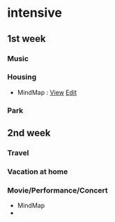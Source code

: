 # intensive

## 1st week

### Music

### Housing

* MindMap : [View](https://www.draw.io/?lightbox=1&p=trees;props#Uhttps%3A%2F%2Fraw.githubusercontent.com%2Fpassionlim%2Fintensive%2Fmaster%2FIntensive_Housing.html) [Edit](https://www.draw.io/?lightbox=1&p=trees#Uhttps%3A%2F%2Fraw.githubusercontent.com%2Fpassionlim%2Fintensive%2Fmaster%2FIntensive_Housing.html)


### Park

## 2nd week

### Travel

### Vacation at home

### Movie/Performance/Concert

* MindMap
* 
